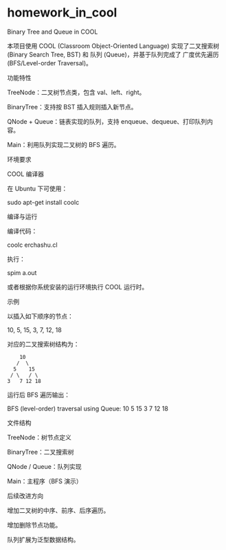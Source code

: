 # homework_in_cool
Binary Tree and Queue in COOL

本项目使用 COOL (Classroom Object-Oriented Language)
 实现了二叉搜索树 (Binary Search Tree, BST) 和 队列 (Queue)，并基于队列完成了 广度优先遍历 (BFS/Level-order Traversal)。

功能特性

TreeNode：二叉树节点类，包含 val、left、right。

BinaryTree：支持按 BST 插入规则插入新节点。

QNode + Queue：链表实现的队列，支持 enqueue、dequeue、打印队列内容。

Main：利用队列实现二叉树的 BFS 遍历。

环境要求

COOL 编译器

在 Ubuntu 下可使用：

sudo apt-get install coolc

编译与运行

编译代码：

coolc erchashu.cl


执行：

spim a.out


或者根据你系统安装的运行环境执行 COOL 运行时。

示例

以插入如下顺序的节点：

10, 5, 15, 3, 7, 12, 18


对应的二叉搜索树结构为：

        10
       /  \
      5    15
     / \   / \
    3   7 12 18


运行后 BFS 遍历输出：

BFS (level-order) traversal using Queue:
10 5 15 3 7 12 18

文件结构

TreeNode：树节点定义

BinaryTree：二叉搜索树

QNode / Queue：队列实现

Main：主程序（BFS 演示）

后续改进方向

增加二叉树的中序、前序、后序遍历。

增加删除节点功能。

队列扩展为泛型数据结构。
